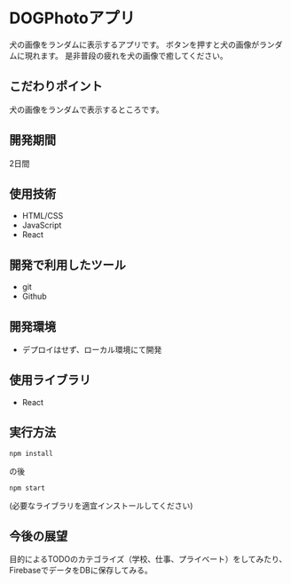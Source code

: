 

# DOGPhotoアプリ

犬の画像をランダムに表示するアプリです。
ボタンを押すと犬の画像がランダムに現れます。
是非普段の疲れを犬の画像で癒してください。


## こだわりポイント
犬の画像をランダムで表示するところです。

## 開発期間
2日間
## 使用技術
- HTML/CSS
- JavaScript
- React


## 開発で利用したツール
- git
- Github



## 開発環境
- デプロイはせず、ローカル環境にて開発

## 使用ライブラリ
- React


## 実行方法

```
npm install
```

の後

```
npm start
```
(必要なライブラリを適宜インストールしてください)

## 今後の展望
目的によるTODOのカテゴライズ（学校、仕事、プライベート）をしてみたり、FirebaseでデータをDBに保存してみる。

